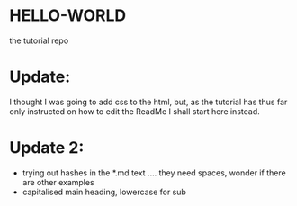 # HELLO-WORLD
the tutorial repo

# Update:
I thought I was going to add css to the html, but, as the tutorial has thus far only instructed on how to edit the ReadMe I shall start here instead.

# Update 2:
* trying out hashes in the *.md text .... they need spaces, wonder if there are other examples
* capitalised main heading, lowercase for sub
